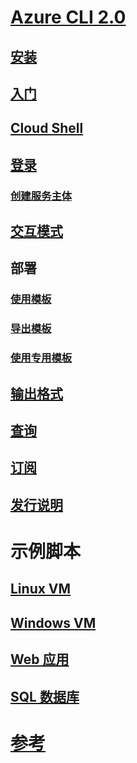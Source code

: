 # [Azure CLI 2.0](overview.md)
## [安装](install-azure-cli.md)
## [入门](get-started-with-azure-cli.md)
## [Cloud Shell](/azure/cloud-shell/overview)
## [登录](authenticate-azure-cli.md)
### [创建服务主体](create-an-azure-service-principal-azure-cli.md)
## [交互模式](interactive-azure-cli.md)
## 部署
### [使用模板](/azure/azure-resource-manager/resource-group-template-deploy-cli?toc=%2fcli%2fazure%2ftoc.json&bc=%2fcli%2fazure%2fbreadcrumb%2ftoc.json)
### [导出模板](/azure/azure-resource-manager/resource-manager-export-template-cli?toc=%2fcli%2fazure%2ftoc.json&bc=%2fcli%2fazure%2fbreadcrumb%2ftoc.json)
### [使用专用模板](/azure-resource-manager/resource-manager-cli-sas-token?toc=%2fcli%2fazure%2ftoc.json&bc=%2fcli%2fazure%2fbreadcrumb%2ftoc.json)
## [输出格式](format-output-azure-cli.md)
## [查询](query-azure-cli.md)
## [订阅](manage-azure-subscriptions-azure-cli.md)
## [发行说明](release-notes-azure-cli.md)
# 示例脚本
## [Linux VM](/azure/virtual-machines/linux/cli-samples?toc=%2fcli%2fazure%2ftoc.json&bc=%2fcli%2fazure%2fbreadcrumb%2ftoc.json)
## [Windows VM](/azure/virtual-machines/windows/cli-samples?toc=%2fcli%2fazure%2ftoc.json&bc=%2fcli%2fazure%2fbreadcrumb%2ftoc.json)
## [Web 应用](/azure/app-service-web/app-service-cli-samples?toc=%2fcli%2fazure%2ftoc.json&bc=%2fcli%2fazure%2fbreadcrumb%2ftoc.json)
## [SQL 数据库](/azure/sql-database/sql-database-cli-samples?toc=%2fcli%2fazure%2ftoc.json&bc=%2fcli%2fazure%2fbreadcrumb%2ftoc.json)
# [参考](../docs-ref-autogen/refTOC.md)
